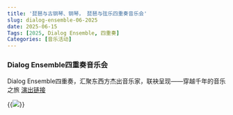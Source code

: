 ```yaml
---
title: '琵琶与古钢琴、钢琴， 琵琶与弦乐四重奏音乐会'
slug: dialog-ensemble-06-2025
date: 2025-06-15
Tags: [2025, Dialog Ensemble, 四重奏]
Categories: [音乐活动]
---
```


### Dialog Ensemble四重奏音乐会

Dialog Ensemble四重奏，汇聚东西方杰出音乐家，联袂呈现——穿越千年的音乐之旅
[演出链接](http://www.moulin-en-clarens.com/musique.html)

{{<image src="img/events/2025_06_15_dialog.jpg" >}}
